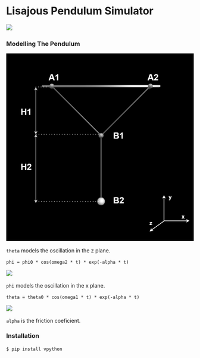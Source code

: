 # Lisajous Pendulum Simulator
![](oscillation.gif)

### Modelling The Pendulum
![](pendulum_schematic.png)

```theta``` models the oscillation in the z plane.
```
phi = phi0 * cos(omega2 * t) * exp(-alpha * t)
```
![](oscillation_x.gif)

```phi``` models the oscillation in the x plane.
```
theta = theta0 * cos(omega1 * t) * exp(-alpha * t)
```

![](oscillation_z.gif)


```alpha``` is the friction coeficient.

### Installation
```sh
$ pip install vpython
```

